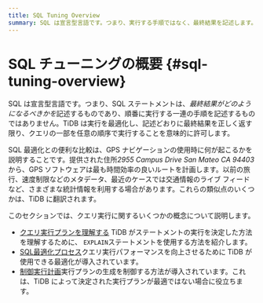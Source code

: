 ```yaml
---
title: SQL Tuning Overview
summary: SQL は宣言型言語です。つまり、実行する手順ではなく、最終結果を記述します。TiDB は実行を最適化し、クエリの一部を任意の順序で実行できます。統計とライブ トラフィック データを使用する GPS ナビゲーションに似ています。概念には、クエリ実行プランの理解、SQL の最適化、パフォーマンス向上のための実行プランの制御が含まれます。
---
```


# SQL チューニングの概要 {#sql-tuning-overview}

SQL は宣言型言語です。つまり、SQL ステートメントは、*最終結果がどのようになるべきかを*記述するものであり、順番に実行する一連の手順を記述するものではありません。TiDB は実行を最適化し、記述どおりに最終結果を正しく返す限り、クエリの一部を任意の順序で実行することを意味的に許可します。

SQL 最適化との便利な比較は、GPS ナビゲーションの使用時に何が起こるかを説明することです。提供された住所*2955 Campus Drive San Mateo CA 94403*から、GPS ソフトウェアは最も時間効率の良いルートを計画します。以前の旅行、速度制限などのメタデータ、最近のケースでは交通情報のライブ フィードなど、さまざまな統計情報を利用する場合があります。これらの類似点のいくつかは、TiDB に翻訳されます。

このセクションでは、クエリ実行に関するいくつかの概念について説明します。

-   [クエリ実行プランを理解する](/explain-overview.md) TiDB がステートメントの実行を決定した方法を理解するために、 `EXPLAIN`ステートメントを使用する方法を紹介します。
-   [SQL最適化プロセス](/sql-optimization-concepts.md)クエリ実行パフォーマンスを向上させるために TiDB が使用できる最適化が導入されています。
-   [制御実行計画](/control-execution-plan.md)実行プランの生成を制御する方法が導入されています。これは、TiDB によって決定された実行プランが最適ではない場合に役立ちます。

